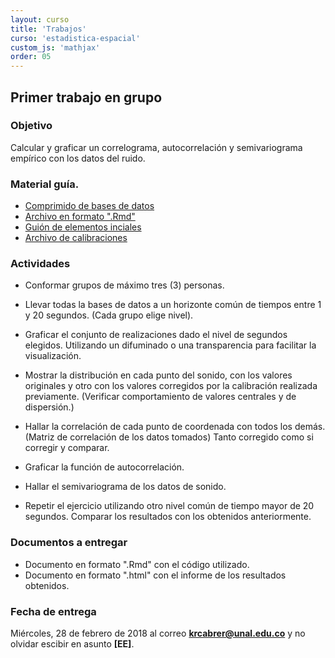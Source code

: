 ```yaml
---
layout: curso
title: 'Trabajos'
curso: 'estadistica-espacial'
custom_js: 'mathjax'
order: 05
---
```


## Primer trabajo en grupo

### Objetivo

Calcular y graficar un correlograma, autocorrelación y
semivariograma empírico con los datos del ruido.

### Material guía.

- [Comprimido de bases de datos](https://www.dropbox.com/s/8ywui8x3ns9zn1c/trabajo_grupal_1.zip?dl=0)
- [Archivo en formato ".Rmd"](./guiones/Trabajo1.Rmd)
- [Guión de elementos inciales](./guiones/Trabajo1.html)
- [Archivo de calibraciones](./datos/calibracion.xlsx)

### Actividades

- Conformar grupos de máximo tres (3) personas.

- Llevar todas la bases de datos a un horizonte común de tiempos
  entre 1 y 20 segundos. (Cada grupo elige nivel).

- Graficar el conjunto de realizaciones dado el nivel de segundos elegidos.
  Utilizando un difuminado o una transparencia para facilitar
  la visualización.

- Mostrar la distribución en cada punto del sonido,
    con los valores originales y otro con los valores corregidos
    por la calibración realizada previamente. (Verificar comportamiento de valores centrales y de dispersión.)

- Hallar la correlación  de cada punto de coordenada con todos los demás.
  (Matriz de correlación
  de los datos tomados) Tanto corregido como si corregir y comparar.

- Graficar la función de autocorrelación.

- Hallar el semivariograma de los datos de sonido.

- Repetir el ejercicio utilizando otro nivel común de tiempo mayor de 20
  segundos. Comparar los resultados con los obtenidos anteriormente.

### Documentos a entregar

- Documento en formato ".Rmd" con el código utilizado.
- Documento en formato ".html" con el informe de los resultados obtenidos.

### Fecha de entrega

Miércoles, 28 de febrero de 2018 al correo **krcabrer@unal.edu.co** y
no olvidar escibir en asunto **[EE]**.





<!---
## Contenido
{: .no_toc}

* ToC
{: toc}

## Primer trabajo en grupo

### Objetivo

Calcular y graficar un correlograma, autocorrelación y
variograma empírico con los datos del ruido y
la luminosidad utilizando como punto de partida las coordenadas
propias de cada grupo y los datos de los demás compañeros
a las distancias respectivas.

### Actividades

- Hallar la distancia desde el punto de partida hasta cada uno
  de los puntos de los demás compañeros.
- Llevar a un horizonte común de tiempo por segundo, los datos
  de luminosidad y ruido.
- Calcular para cada distancia la covarianza y la correlación.
- Graficar el covariograma, la función de correlación y el
   semivariograma empírico para el caso del grupo.   


### Documentos de entrega.

- Archivos en formato ".csv" con la información para procesar.
- Archivo en formato ".Rmd" con los códigos desarrollados para
  el análisis.
- Archivo en formato ".html"  con el informe de los resultados
  obtenidos del análisis exploratorio.

### Fecha de entrega.

Lunes 6 de marzo de 2017 antes de las 23:59 hora de Colombia al
correo krcabrer@unal.edu.co y no olvidar en asunto escribir [EE].

## Trabajo individual de simulación.

### Objetivo:

Constuir curvas de potencia para el problema propio y determinar
tamaños de muestra adecuados para detectar estrucutra espacial.

### Actividades:

 - Mediante simulación construir la curva de potencia para
   su caso de ejemplo y variable propia.
   Deberá ser un modelo Matérn.
 - Aumentar el rango del anterior escenario y de nuevo hallar
   la curva de potencia.
 - Disminuir el rango del escenario inicial y construir de
   nuevo la curva de potencia.
 - Repetir los tres anteriores escenarios pero cambiando
   significativamente la varianza del modelo.

### Documentos a entregar:

 - Transcribir los resultados a la  [plantilla](./datos/CabreraTorresKennethRoy.xlsx) y
   cambiar el nombre del archivo ".xlsx", por sus apellidos y
   nombres completos.   
 - Documento en formato ".pdf" o formato ".html" en donde
   se muestre el comportamiento de las seis curvas obtenidas
   anteriormente y se permita hacer comparaciones.
   Escribir conclusiones y recomendaciones apropiadas.
 - Archivo ya sea en formato ".R"  o en ".Rmd" en donde se muestre
   el código utilizado.

### Fecha de entrega:

Viernes, 24 de marzo de 2017 antes de las 23:59 hora de Colombia al
correo **krcabrer@unal.edu.co** y no olvidar escribir en asunto **[EE]**   

--->
